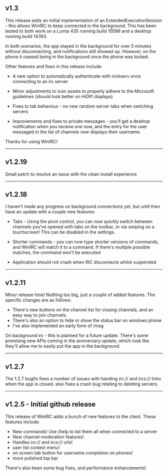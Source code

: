 ## v1.3

This release adds an initial implementation of an ExtendedExecutionSession - this allows WinIRC to keep connected in the background. This has been tested to both work on a Lumia 435 running build 10586 and a desktop running build 14393. 

In both scenarios, the app stayed in the background for over 5 minutes without disconnecting, and notifications still showed up. However, on the phone it ceased being in the background once the phone was locked.

Other features and fixes in this release include:

 - A new option to automatically authenticate with nickserv once connecting to an irc server

 - Minor adjustments to icon assets to properly adhere to the Microsoft guidelines (should look better on HiDPI displays)

 - Fixes to tab behaviour - no new random server tabs when switching servers

 - Improvements and fixes to private messages - you'll get a desktop notification when you recieve one now, and the entry for the user messaged in the list of channels now displays their username.

Thanks for using WinIRC!

-----

## v1.2.19

Small patch to resolve an issue with the clean install experience

-----

## v1.2.18

I haven't made any progress on background connections yet, but until then have an update with a couple new features:

 - Tabs - Using the pivot control, you can now quickly switch between channels you've opened with tabs on the toolbar, or via swiping on a touchscreen! This can be disabled in the settings.

 - Shorter commands - you can now type shorter versions of commands, and WinIRC will match it to a command. If there's multiple possible matches, the command won't be executed

 - Application should not crash when IRC disconnects whilst suspended

-----

## v1.2.11

Minor release time! Nothing too big, just a couple of added features. The specific changes are as follows:

 - There's new buttons on the channel list for closing channels, and an easy way to join channels. 
 - There's also an option to hide or show the status bar on windows phone
 - I've also implemented an early form of /msg 

On background irc - this is planned for a future update. There's some promising new APIs coming in the anniversary update, which look like they'll allow me to easily put the app in the background. 

-----

## v1.2.7

The 1.2.7 bugfix fixes a number of issues with handing irc:// and ircs:// links when the app is closed. also fixes a crash bug relating to deleting servers.

-----

## v1.2.5 - Initial github release

This release of WinIRC adds a bunch of new features to the client. These features include:

 - New commands! Use /help to list them all when connected to a server
 - New channel moderation features!
 - Handles irc:// and ircs:// urls!
 - user list context menu!
 - on screen tab button for username completion on phones!
 - more polished top bar

There's also been some bug fixes, and performance enhancements!
